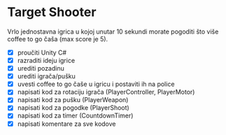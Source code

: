 # Target Shooter
Vrlo jednostavna igrica u kojoj unutar 10 sekundi morate pogoditi što više coffee to go čaša (max score je 5). 

* [X] proučiti Unity C#
* [X] razraditi ideju igrice
* [X] urediti pozadinu
* [X] urediti igrača/pušku
* [X] uvesti coffee to go čaše u igricu i postaviti ih na police
* [X] napisati kod za rotaciju igrača (PlayerController, PlayerMotor)
* [X] napisati kod za pušku (PlayerWeapon)
* [X] napisati kod za pogodke (PlayerShoot)
* [X] napisati kod za timer (CountdownTimer)
* [X] napisati komentare za sve kodove
